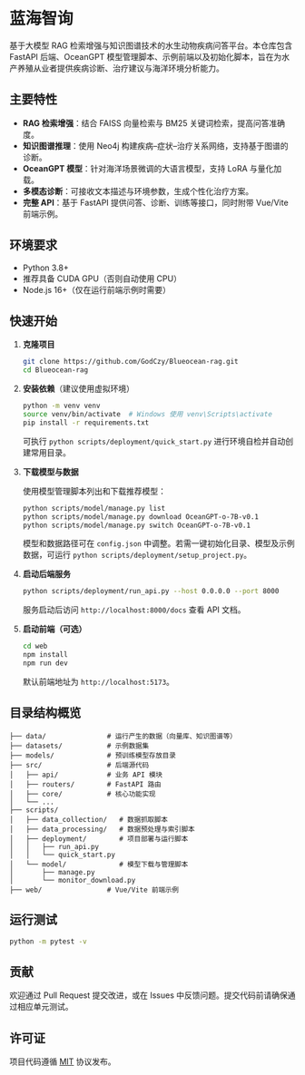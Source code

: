 # 蓝海智询

基于大模型 RAG 检索增强与知识图谱技术的水生动物疾病问答平台。本仓库包含 FastAPI 后端、OceanGPT 模型管理脚本、示例前端以及初始化脚本，旨在为水产养殖从业者提供疾病诊断、治疗建议与海洋环境分析能力。

## 主要特性

- **RAG 检索增强**：结合 FAISS 向量检索与 BM25 关键词检索，提高问答准确度。
- **知识图谱推理**：使用 Neo4j 构建疾病–症状–治疗关系网络，支持基于图谱的诊断。
- **OceanGPT 模型**：针对海洋场景微调的大语言模型，支持 LoRA 与量化加载。
- **多模态诊断**：可接收文本描述与环境参数，生成个性化治疗方案。
- **完整 API**：基于 FastAPI 提供问答、诊断、训练等接口，同时附带 Vue/Vite 前端示例。

## 环境要求

- Python 3.8+
- 推荐具备 CUDA GPU（否则自动使用 CPU）
- Node.js 16+（仅在运行前端示例时需要）

## 快速开始

1. **克隆项目**

   ```bash
   git clone https://github.com/GodCzy/Blueocean-rag.git
   cd Blueocean-rag
   ```

2. **安装依赖**（建议使用虚拟环境）

   ```bash
   python -m venv venv
   source venv/bin/activate  # Windows 使用 venv\Scripts\activate
   pip install -r requirements.txt
   ```

   可执行 `python scripts/deployment/quick_start.py` 进行环境自检并自动创建常用目录。

3. **下载模型与数据**

   使用模型管理脚本列出和下载推荐模型：

   ```bash
   python scripts/model/manage.py list
   python scripts/model/manage.py download OceanGPT-o-7B-v0.1
   python scripts/model/manage.py switch OceanGPT-o-7B-v0.1
   ```

   模型和数据路径可在 `config.json` 中调整。若需一键初始化目录、模型及示例数据，可运行 `python scripts/deployment/setup_project.py`。

4. **启动后端服务**

   ```bash
   python scripts/deployment/run_api.py --host 0.0.0.0 --port 8000
   ```

   服务启动后访问 `http://localhost:8000/docs` 查看 API 文档。

5. **启动前端（可选）**

   ```bash
   cd web
   npm install
   npm run dev
   ```

   默认前端地址为 `http://localhost:5173`。

## 目录结构概览

```
├── data/               # 运行产生的数据（向量库、知识图谱等）
├── datasets/           # 示例数据集
├── models/             # 预训练模型存放目录
├── src/                # 后端源代码
│   ├── api/            # 业务 API 模块
│   ├── routers/        # FastAPI 路由
│   ├── core/           # 核心功能实现
│   └── ...
├── scripts/
│   ├── data_collection/   # 数据抓取脚本
│   ├── data_processing/   # 数据预处理与索引脚本
│   ├── deployment/        # 项目部署与运行脚本
│   │   ├── run_api.py
│   │   └── quick_start.py
│   └── model/             # 模型下载与管理脚本
│       ├── manage.py
│       └── monitor_download.py
├── web/                # Vue/Vite 前端示例
```

## 运行测试

```bash
python -m pytest -v
```

## 贡献

欢迎通过 Pull Request 提交改进，或在 Issues 中反馈问题。提交代码前请确保通过相应单元测试。

## 许可证

项目代码遵循 [MIT](LICENSE) 协议发布。
